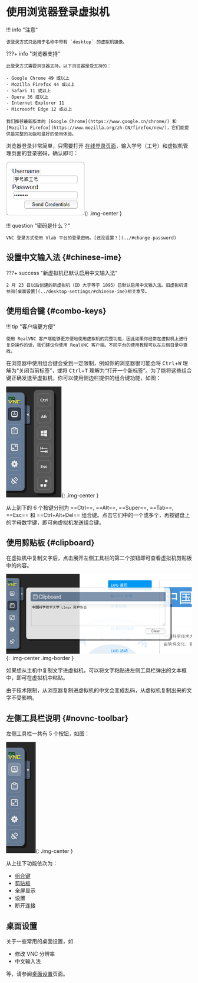 # 使用浏览器登录虚拟机

!!! info "注意"

    该登录方式只适用于名称中带有 `desktop` 的虚拟机镜像。

???+ info "浏览器支持"

    此登录方式需要浏览器支持。以下浏览器是受支持的：

    - Google Chrome 49 或以上
    - Mozilla Firefox 44 或以上
    - Safari 11 或以上
    - Opera 36 或以上
    - Internet Explorer 11
    - Microsoft Edge 12 或以上

    我们推荐最新版本的 [Google Chrome](https://www.google.cn/chrome/) 和 [Mozilla Firefox](https://www.mozilla.org/zh-CN/firefox/new/)，它们能提供最完整的功能和最好的使用体验。

浏览器登录非常简单，只需要打开 [在线登录页面](https://vlab.ustc.edu.cn/vm-vnc)，输入学号（工号）和虚拟机管理页面的登录密码，确认即可：

![noVNC Authentication Dialog](../images/novnc-auth.png){: .img-center }

!!! question "密码是什么？"

    VNC 登录方式使用 Vlab 平台的登录密码。[还没设置？](../#change-password)

## 设置中文输入法 {#chinese-ime}

???+ success "新虚拟机已默认启用中文输入法"

    2 月 23 日以后创建的新虚拟机（ID 大于等于 1095）已默认启用中文输入法。旧虚拟机请参阅[桌面设置](../desktop-settings/#chinese-ime)相关章节。

## 使用组合键 {#combo-keys}

!!! tip "客户端更方便"

    使用 RealVNC 客户端能够更方便地使用虚拟机的完整功能，因此如果你经常在虚拟机上进行复杂操作的话，我们建议你使用 RealVNC 客户端。不同平台的使用教程可以在左侧目录中查找。

在浏览器中使用组合键会受到一定限制，例如你的浏览器很可能会将 <kbd>Ctrl</kbd>+<kbd>W</kbd> 理解为“关闭当前标签”，或将 <kbd>Ctrl</kbd>+<kbd>T</kbd> 理解为“打开一个新标签”。为了能将这些组合键正确发送至虚拟机，你可以使用侧边栏提供的组合键功能，如图：

![noVNC Combo Keys](../images/novnc-combo-keys.png){: .img-center }

从上到下的 6 个按键分别为 ==Ctrl==, ==Alt==, ==Super==, ==Tab==, ==Esc== 和 ==Ctrl+Alt+Del== 组合键。点击它们中的一个或多个，再按键盘上的字母数字键，即可向虚拟机发送组合键。

## 使用剪贴板 {#clipboard}

<!--使用剪贴板时请确保虚拟机中的 VNC config 对话框是开启状态。-->

在虚拟机中复制文字后，点击展开左侧工具栏的第二个按钮即可查看虚拟机剪贴板中的内容。

![noVNC Clipboard Utility](../images/novnc-clipboard.png){: .img-center .img-border }

如果想从主机中复制文字进虚拟机，可以将文字粘贴进左侧工具栏弹出的文本框中，即可在虚拟机中粘贴。

由于技术限制，从浏览器复制进虚拟机的中文会变成乱码，从虚拟机复制出来的文字不受影响。

## 左侧工具栏说明 {#novnc-toolbar}

左侧工具栏一共有 5 个按钮，如图：

![noVNC Toolbar](../images/novnc-toolbar.png){: .img-center }

从上往下功能依次为：

- [组合键](#combo-keys)
- [剪贴板](#clipboard)
- 全屏显示
- 设置
- 断开连接

## 桌面设置

关于一些常用的桌面设置，如

- 修改 VNC 分辨率
- 中文输入法

等，请参阅[桌面设置](../desktop-settings)页面。
